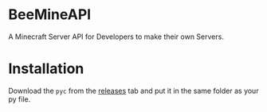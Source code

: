 # BeeMineAPI
A Minecraft Server API for Developers to make their own Servers.

# Installation
Download the `pyc` from the [releases](https://github.com/beecrew/BeeMineAPI/releases) tab and put it in the same folder as your py file.